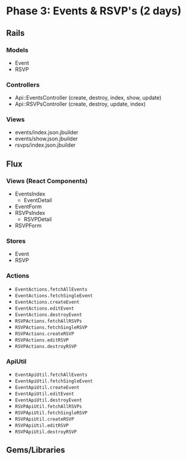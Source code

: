 # Phase 3: Events & RSVP's (2 days)

## Rails
### Models
* Event
* RSVP

### Controllers
* Api::EventsController (create, destroy, index, show, update)
* Api::RSVPsController (create, destroy, update, index)

### Views
* events/index.json.jbuilder
* events/show.json.jbuilder
* rsvps/index.json.jbuilder

## Flux
### Views (React Components)
* EventsIndex
  - EventDetail
* EventForm
* RSVPsIndex
  - RSVPDetail
* RSVPForm

### Stores
* Event
* RSVP

### Actions
* `EventActions.fetchAllEvents`
* `EventActions.fetchSingleEvent`
* `EventActions.createEvent`
* `EventActions.editEvent`
* `EventActions.destroyEvent`
* `RSVPActions.fetchAllRSVPs`
* `RSVPActions.fetchSingleRSVP`
* `RSVPActions.createRSVP`
* `RSVPActions.editRSVP`
* `RSVPActions.destroyRSVP`

### ApiUtil
* `EventApiUtil.fetchAllEvents`
* `EventApiUtil.fetchSingleEvent`
* `EventApiUtil.createEvent`
* `EventApiUtil.editEvent`
* `EventApiUtil.destroyEvent`
* `RSVPApiUtil.fetchAllRSVPs`
* `RSVPApiUtil.fetchSingleRSVP`
* `RSVPApiUtil.createRSVP`
* `RSVPApiUtil.editRSVP`
* `RSVPApiUtil.destroyRSVP`

## Gems/Libraries
